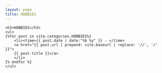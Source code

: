 ```yaml
---
layout: page
title: HOBBIES
---
```


<section>

    <h3>HOBBIES</h3>
	<ul>
    {%for post in site.categories.HOBBIES%}
		<li><time>{{ post.date | date:"%b %y" }} - </time>
		<a href="{{ post.url | prepend: site.baseurl | replace: '//', '/' }}">
        {{ post.title }}</a>
		</li>
    {% endfor %}
    </ul>

</section>
